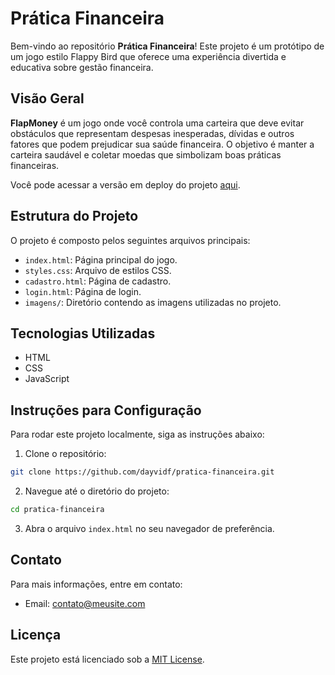 # Prática Financeira

Bem-vindo ao repositório **Prática Financeira**! Este projeto é um protótipo de um jogo estilo Flappy Bird que oferece uma experiência divertida e educativa sobre gestão financeira.

## Visão Geral

**FlapMoney** é um jogo onde você controla uma carteira que deve evitar obstáculos que representam despesas inesperadas, dívidas e outros fatores que podem prejudicar sua saúde financeira. O objetivo é manter a carteira saudável e coletar moedas que simbolizam boas práticas financeiras.

Você pode acessar a versão em deploy do projeto [aqui](https://pratica-financeira.vercel.app/).

## Estrutura do Projeto

O projeto é composto pelos seguintes arquivos principais:

- `index.html`: Página principal do jogo.
- `styles.css`: Arquivo de estilos CSS.
- `cadastro.html`: Página de cadastro.
- `login.html`: Página de login.
- `imagens/`: Diretório contendo as imagens utilizadas no projeto.

## Tecnologias Utilizadas

- HTML
- CSS
- JavaScript

## Instruções para Configuração

Para rodar este projeto localmente, siga as instruções abaixo:

1. Clone o repositório:

```sh
git clone https://github.com/dayvidf/pratica-financeira.git
```

2. Navegue até o diretório do projeto:

```sh
cd pratica-financeira
```

3. Abra o arquivo `index.html` no seu navegador de preferência.


## Contato

Para mais informações, entre em contato:

- Email: [contato@meusite.com](mailto:contato@meusite.com)

## Licença

Este projeto está licenciado sob a [MIT License](LICENSE).
